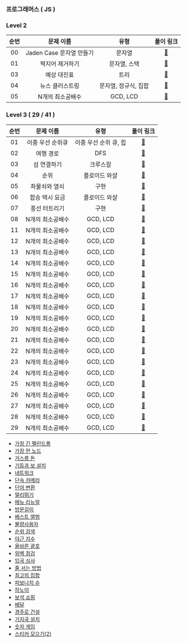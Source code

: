 ### 프로그래머스 ( JS )

### Level 2

| 순번 |        문제 이름         |         유형         |                                                                    풀이 링크                                                                     |
| :--: | :----------------------: | :------------------: | :----------------------------------------------------------------------------------------------------------------------------------------------: |
|  00  | Jaden Case 문자열 만들기 |        문자열        |   [🔗](https://github.com/dongwonnn/Algorithm/blob/master/programmers/Levle2/Jaden_%EB%AC%B8%EC%9E%90%EC%97%B4_%EB%A7%8C%EB%93%A4%EA%B8%B0.md)   |
|  01  |     짝지어 제거하기      |     문자열, 스택     | [🔗](https://github.com/dongwonnn/Algorithm/blob/master/programmers/Levle2/%EC%A7%9D%EC%A7%80%EC%96%B4_%EC%A0%9C%EA%B1%B0%ED%95%98%EA%B8%B0.md)  |
|  03  |       예상 대진표        |         트리         |          [🔗](https://github.com/dongwonnn/Algorithm/blob/master/programmers/Levle2/%EC%98%88%EC%83%81_%EB%8C%80%EC%A7%84%ED%91%9C.md)           |
|  04  |     뉴스 클러스트링      | 문자열, 정규식, 집합 | [🔗](https://github.com/dongwonnn/Algorithm/blob/master/programmers/Levle2/%EB%89%B4%EC%8A%A4_%ED%81%B4%EB%9F%AC%EC%8A%A4%ED%8A%B8%EB%A7%81.md)  |
|  05  |     N개의 최소공배수     |       GCD, LCD       | [🔗](https://github.com/dongwonnn/Algorithm/blob/master/programmers/Levle2/N%EA%B0%9C%EC%9D%98_%EC%B5%9C%EC%86%8C%EA%B3%B5%EB%B0%B0%EC%88%98.md) |

### Level 3 ( 29 / 41 )

| 순번 |    문제 이름     |         유형          |                                                                풀이 링크                                                                |
| :--: | :--------------: | :-------------------: | :-------------------------------------------------------------------------------------------------------------------------------------: |
|  01  | 이중 우선 순위큐 | 이중 우선 순위 큐, 힙 | [🔗](https://github.com/dongwonnn/Algorithm/blob/master/programmers/%EC%9D%B4%EC%A4%91%EC%9A%B0%EC%84%A0%EC%88%9C%EC%9C%84%ED%81%90.md) |
|  02  |    여행 경로     |          DFS          |             [🔗](https://github.com/dongwonnn/Algorithm/blob/master/programmers/%EC%97%AC%ED%96%89%20%EA%B2%BD%EB%A1%9C.md)             |
|  03  |   섬 연결하기    |       크루스칼        |        [🔗](https://github.com/dongwonnn/Algorithm/blob/master/programmers/%EC%84%AC%20%EC%97%B0%EA%B2%B0%ED%95%98%EA%B8%B0.md)         |
|  04  |       순위       |     플로이드 와샬     |                       [🔗](https://github.com/dongwonnn/Algorithm/blob/master/programmers/%EC%88%9C%EC%9C%84.md)                        |
|  05  |  좌물쇠와 열쇠   |         구현          |    [🔗](https://github.com/dongwonnn/Algorithm/blob/master/programmers/%EC%9E%90%EB%AC%BC%EC%87%A0%EC%99%80%20%EC%97%B4%EC%87%A0.md)    |
|  06  |  합승 택시 요금  |     플로이드 와샬     |  [🔗](https://github.com/dongwonnn/Algorithm/blob/master/programmers/%ED%95%A9%EC%8A%B9%20%ED%83%9D%EC%8B%9C%20%EC%9A%94%EA%B8%88.md)   |
|  07  |  풍선 터트리기   |         구현          |     [🔗](https://github.com/dongwonnn/Algorithm/blob/master/programmers/%ED%92%8D%EC%84%A0%ED%84%B0%ED%8A%B8%EB%A6%AC%EA%B8%B0.md)      |
|  08  | N개의 최소공배수 |       GCD, LCD        |                                                                [🔗](dsa)                                                                |
|  11  | N개의 최소공배수 |       GCD, LCD        |                                                                [🔗](dsa)                                                                |
|  12  | N개의 최소공배수 |       GCD, LCD        |                                                                [🔗](dsa)                                                                |
|  13  | N개의 최소공배수 |       GCD, LCD        |                                                                [🔗](dsa)                                                                |
|  14  | N개의 최소공배수 |       GCD, LCD        |                                                                [🔗](dsa)                                                                |
|  15  | N개의 최소공배수 |       GCD, LCD        |                                                                [🔗](dsa)                                                                |
|  16  | N개의 최소공배수 |       GCD, LCD        |                                                                [🔗](dsa)                                                                |
|  17  | N개의 최소공배수 |       GCD, LCD        |                                                                [🔗](dsa)                                                                |
|  18  | N개의 최소공배수 |       GCD, LCD        |                                                                [🔗](dsa)                                                                |
|  19  | N개의 최소공배수 |       GCD, LCD        |                                                                [🔗](dsa)                                                                |
|  20  | N개의 최소공배수 |       GCD, LCD        |                                                                [🔗](dsa)                                                                |
|  21  | N개의 최소공배수 |       GCD, LCD        |                                                                [🔗](dsa)                                                                |
|  22  | N개의 최소공배수 |       GCD, LCD        |                                                                [🔗](dsa)                                                                |
|  23  | N개의 최소공배수 |       GCD, LCD        |                                                                [🔗](dsa)                                                                |
|  24  | N개의 최소공배수 |       GCD, LCD        |                                                                [🔗](dsa)                                                                |
|  25  | N개의 최소공배수 |       GCD, LCD        |                                                                [🔗](dsa)                                                                |
|  26  | N개의 최소공배수 |       GCD, LCD        |                                                                [🔗](dsa)                                                                |
|  27  | N개의 최소공배수 |       GCD, LCD        |                                                                [🔗](dsa)                                                                |
|  28  | N개의 최소공배수 |       GCD, LCD        |                                                                [🔗](dsa)                                                                |
|  29  | N개의 최소공배수 |       GCD, LCD        |                                                                [🔗](dsa)                                                                |

- [가장 긴 팰린드롬](https://github.com/dongwonnn/Algorithm/blob/master/programmers/%EA%B0%80%EC%9E%A5%20%EA%B8%B4%20%ED%8C%B0%EB%A6%B0%EB%93%9C%EB%A1%AC.md)
- [가장 먼 노드](https://github.com/dongwonnn/Algorithm/blob/master/programmers/%EA%B0%80%EC%9E%A5%20%EB%A8%BC%20%EB%85%B8%EB%93%9C.md)
- [거스름 돈](https://github.com/dongwonnn/Algorithm/blob/master/programmers/%EA%B1%B0%EC%8A%A4%EB%A6%84%EB%8F%88.md)
- [기둥과 보 설치](https://github.com/dongwonnn/Algorithm/tree/master/programmers)
- [네트워크](https://github.com/dongwonnn/Algorithm/blob/master/programmers/%EB%84%A4%ED%8A%B8%EC%9B%8C%ED%81%AC.md)
- [단속 카메라](https://github.com/dongwonnn/Algorithm/blob/master/programmers/%EB%8B%A8%EC%86%8D%EC%B9%B4%EB%A9%94%EB%9D%BC.md)
- [단어 변환](https://github.com/dongwonnn/Algorithm/blob/master/programmers/%EB%8B%A8%EC%96%B4%20%EB%B3%80%ED%99%98.md)
- [멀리뛰기](https://github.com/dongwonnn/Algorithm/blob/master/programmers/%EB%A9%80%EB%A6%AC%EB%9B%B0%EA%B8%B0.md)
- [메뉴 리뉴얼](https://github.com/dongwonnn/Algorithm/blob/master/programmers/%EB%A9%94%EB%89%B4%EB%A6%AC%EB%89%B4%EC%96%BC.md)
- [방문길이](https://github.com/dongwonnn/Algorithm/blob/master/programmers/%EB%B0%A9%EB%AC%B8%EA%B8%B8%EC%9D%B4.md)
- [베스트 앨범](https://github.com/dongwonnn/Algorithm/blob/master/programmers/%EB%B2%A0%EC%8A%A4%ED%8A%B8%EC%95%A8%EB%B2%94.md)
- [불량사용자](https://github.com/dongwonnn/Algorithm/blob/master/programmers/%EB%B6%88%EB%9F%89%EC%82%AC%EC%9A%A9%EC%9E%90.md)
- [순위 검색](https://github.com/dongwonnn/Algorithm/blob/master/programmers/%EC%88%9C%EC%9C%84%EA%B2%80%EC%83%89.md)
- [야근 지수](https://github.com/dongwonnn/Algorithm/blob/master/programmers/%EC%95%BC%EA%B7%BC%20%EC%A7%80%EC%88%98.md)
- [올바른 괄호](https://github.com/dongwonnn/Algorithm/blob/master/programmers/%EC%9D%B4%EC%A4%91%EC%9A%B0%EC%84%A0%EC%88%9C%EC%9C%84%ED%81%90.md)
- [외벽 점검](https://github.com/dongwonnn/Algorithm/blob/master/programmers/%EC%99%B8%EB%B2%BD%20%EC%A0%90%EA%B2%80.md)
- [입국 심사](https://github.com/dongwonnn/Algorithm/blob/master/programmers/%EC%9E%85%EA%B5%AD%EC%8B%AC%EC%82%AC.md)
- [줄 서는 방법](https://github.com/dongwonnn/Algorithm/blob/master/programmers/%EC%A4%84%20%EC%84%9C%EB%8A%94%20%EB%B0%A9%EB%B2%95.md)
- [최고의 집합](https://github.com/dongwonnn/Algorithm/blob/master/programmers/%EC%B5%9C%EA%B3%A0%EC%9D%98%20%EC%A7%91%ED%95%A9.md)
- [피보나치 수](https://github.com/dongwonnn/Algorithm/blob/master/programmers/%ED%94%BC%EB%B3%B4%EB%82%98%EC%B9%98%20%EC%88%98.md)
- [하노이](https://github.com/dongwonnn/Algorithm/blob/master/programmers/%ED%95%98%EB%85%B8%EC%9D%B4.md)
- [보석 쇼핑](https://github.com/dongwonnn/Algorithm/blob/master/programmers/%EB%B3%B4%EC%84%9D%20%EC%87%BC%ED%95%91.md)
- [배달](https://github.com/dongwonnn/Algorithm/blob/master/programmers/%EB%B0%B0%EB%8B%AC.md)
- [경주로 건설](https://github.com/dongwonnn/Algorithm/blob/master/programmers/%EA%B2%BD%EC%A3%BC%EB%A1%9C%20%EA%B1%B4%EC%84%A4.md)
- [기지국 설치](https://github.com/dongwonnn/Algorithm/blob/master/programmers/%EA%B8%B0%EC%A7%80%EA%B5%AD%20%EC%84%A4%EC%B9%98.md)
- [숫자 게임](https://github.com/dongwonnn/Algorithm/blob/master/programmers/%EC%88%AB%EC%9E%90%20%EA%B2%8C%EC%9E%84.md)
- [스티커 모으기(2)](<https://github.com/dongwonnn/Algorithm/blob/master/programmers/%EC%8A%A4%ED%8B%B0%EC%BB%A4%20%EB%AA%A8%EC%9C%BC%EA%B8%B0%20(2).md>)
